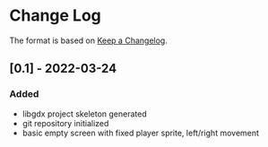 
# Change Log
The format is based on [Keep a Changelog](http://keepachangelog.com/).


## [0.1] - 2022-03-24

### Added
- libgdx project skeleton generated
- git repository initialized
- basic empty screen with fixed player sprite, left/right movement

